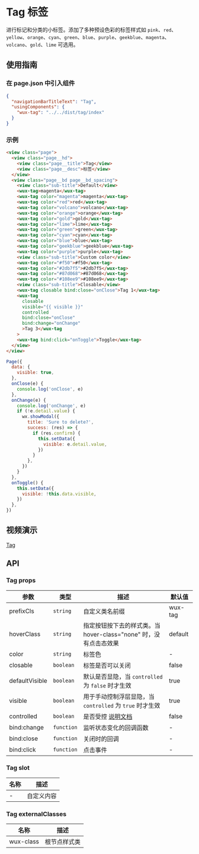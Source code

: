 # Tag 标签

进行标记和分类的小标签。添加了多种预设色彩的标签样式如 `pink`、`red`、`yellow`、`orange`、`cyan`、`green`、`blue`、`purple`、`geekblue`、`magenta`、`volcano`、`gold`、`lime` 可选用。

## 使用指南

### 在 page.json 中引入组件

```json
{
  "navigationBarTitleText": "Tag",
  "usingComponents": {
    "wux-tag": "../../dist/tag/index"
  }
}
```

### 示例

```html
<view class="page">
  <view class="page__hd">
    <view class="page__title">Tag</view>
    <view class="page__desc">标签</view>
  </view>
  <view class="page__bd page__bd_spacing">
    <view class="sub-title">Default</view>
    <wux-tag>magenta</wux-tag>
    <wux-tag color="magenta">magenta</wux-tag>
    <wux-tag color="red">red</wux-tag>
    <wux-tag color="volcano">volcano</wux-tag>
    <wux-tag color="orange">orange</wux-tag>
    <wux-tag color="gold">gold</wux-tag>
    <wux-tag color="lime">lime</wux-tag>
    <wux-tag color="green">green</wux-tag>
    <wux-tag color="cyan">cyan</wux-tag>
    <wux-tag color="blue">blue</wux-tag>
    <wux-tag color="geekblue">geekblue</wux-tag>
    <wux-tag color="purple">purple</wux-tag>
    <view class="sub-title">Custom color</view>
    <wux-tag color="#f50">#f50</wux-tag>
    <wux-tag color="#2db7f5">#2db7f5</wux-tag>
    <wux-tag color="#87d068">#87d068</wux-tag>
    <wux-tag color="#108ee9">#108ee9</wux-tag>
    <view class="sub-title">Closable</view>
    <wux-tag closable bind:close="onClose">Tag 1</wux-tag>
    <wux-tag
      closable
      visible="{{ visible }}"
      controlled
      bind:close="onClose"
      bind:change="onChange"
      >Tag 3</wux-tag
    >
    <wux-tag bind:click="onToggle">Toggle</wux-tag>
  </view>
</view>
```

```js
Page({
  data: {
    visible: true,
  },
  onClose(e) {
    console.log('onClose', e)
  },
  onChange(e) {
    console.log('onChange', e)
    if (!e.detail.value) {
      wx.showModal({
        title: 'Sure to delete?',
        success: (res) => {
          if (res.confirm) {
            this.setData({
              visible: e.detail.value,
            })
          }
        },
      })
    }
  },
  onToggle() {
    this.setData({
      visible: !this.data.visible,
    })
  },
})
```

## 视频演示

[Tag](./_media/tag.mp4 ':include :type=iframe width=375px height=667px')

## API

### Tag props

| 参数           | 类型       | 描述                                                             | 默认值  |
| -------------- | ---------- | ---------------------------------------------------------------- | ------- |
| prefixCls      | `string`   | 自定义类名前缀                                                   | wux-tag |
| hoverClass     | `string`   | 指定按钮按下去的样式类。当 hover-class="none" 时，没有点击态效果 | default |
| color          | `string`   | 标签色                                                           | -       |
| closable       | `boolean`  | 标签是否可以关闭                                                 | false   |
| defaultVisible | `boolean`  | 默认是否显隐，当 `controlled` 为 `false` 时才生效                | true    |
| visible        | `boolean`  | 用于手动控制浮层显隐，当 `controlled` 为 `true` 时才生效         | true    |
| controlled     | `boolean`  | 是否受控 [说明文档](controlled.md)                               | false   |
| bind:change    | `function` | 监听状态变化的回调函数                                           | -       |
| bind:close     | `function` | 关闭时的回调                                                     | -       |
| bind:click     | `function` | 点击事件                                                         | -       |

### Tag slot

| 名称 | 描述       |
| ---- | ---------- |
| -    | 自定义内容 |

### Tag externalClasses

| 名称      | 描述         |
| --------- | ------------ |
| wux-class | 根节点样式类 |
